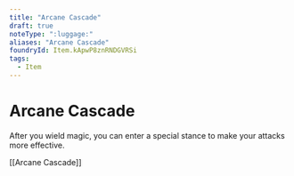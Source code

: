 ```yaml
---
title: "Arcane Cascade"
draft: true
noteType: ":luggage:"
aliases: "Arcane Cascade"
foundryId: Item.kApwP8znRNDGVRSi
tags:
  - Item
---
```


# Arcane Cascade

After you wield magic, you can enter a special stance to make your attacks more effective.

[[Arcane Cascade]]
